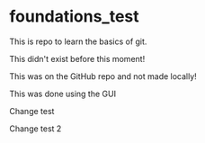 # foundations_test
This is repo to learn the basics of git.


This didn't exist before this moment!


This was on the GitHub repo and not made locally!


This was done using the GUI

Change test

Change test 2